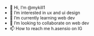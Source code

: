 - 👋 Hi, I’m @mykill1
- 👀 I’m interested in ux and ui design 
- 🌱 I’m currently learning web dev 
- 💞️ I’m looking to collaborate on web dev
- 📫 How to reach me h.asensio on IG 

<!---
mykill1/mykill1 is a ✨ special ✨ repository because its `README.md` (this file) appears on your GitHub profile.
You can click the Preview link to take a look at your changes.
--->
